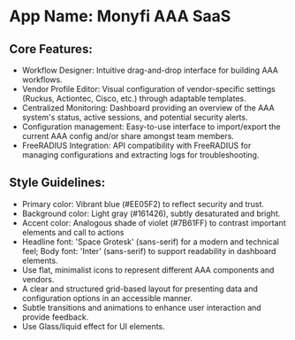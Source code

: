 # **App Name**: Monyfi AAA SaaS

## Core Features:

- Workflow Designer: Intuitive drag-and-drop interface for building AAA workflows.
- Vendor Profile Editor: Visual configuration of vendor-specific settings (Ruckus, Actiontec, Cisco, etc.) through adaptable templates.
- Centralized Monitoring: Dashboard providing an overview of the AAA system's status, active sessions, and potential security alerts.
- Configuration management: Easy-to-use interface to import/export the current AAA config and/or share amongst team members.
- FreeRADIUS Integration: API compatibility with FreeRADIUS for managing configurations and extracting logs for troubleshooting.

## Style Guidelines:

- Primary color: Vibrant blue (#EE05F2) to reflect security and trust.
- Background color: Light gray (#161426), subtly desaturated and bright.
- Accent color: Analogous shade of violet (#7B61FF) to contrast important elements and call to actions
- Headline font: 'Space Grotesk' (sans-serif) for a modern and technical feel; Body font: 'Inter' (sans-serif) to support readability in dashboard elements.
- Use flat, minimalist icons to represent different AAA components and vendors.
- A clear and structured grid-based layout for presenting data and configuration options in an accessible manner.
- Subtle transitions and animations to enhance user interaction and provide feedback.
- Use Glass/liquid effect for UI elements.